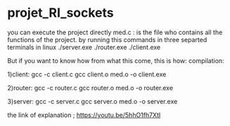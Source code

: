 # projet_RI_sockets
you can execute the project directly
med.c : is the file who contains all the functions of the project.
by running this commands in three separted terminals in linux
./server.exe
./router.exe
./client.exe

But if you want to know how from what this come, this is how:
compilation:

1)client:
gcc -c client.c
gcc client.o med.o -o client.exe

2)router:
gcc -c router.c
gcc router.o med.o -o router.exe

3)server:
gcc -c server.c
gcc server.o med.o -o server.exe

the link of explanation ;
https://youtu.be/5hhO1fh7XtI
